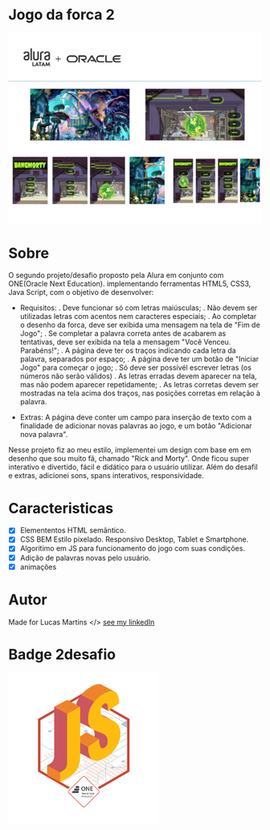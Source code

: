 # Jogo da forca 2
<img src="./img/ORACLEONE.jpeg" alt="one + alura">

<img src="./img/jogodaforca.png" alt="one + alura">

# Sobre
<p>
    O segundo projeto/desafio proposto pela Alura em conjunto com ONE(Oracle Next Education).
    implementando ferramentas HTML5, CSS3, Java Script, com o objetivo de desenvolver:
    
- Requisitos:
    . Deve funcionar só com letras maiúsculas;
    . Não devem ser utilizadas letras com acentos nem caracteres especiais;
    . Ao completar o desenho da forca, deve ser exibida uma mensagem na tela de "Fim de Jogo";
    . Se completar a palavra correta antes de acabarem as tentativas, deve ser exibida na tela a mensagem "Você Venceu. Parabéns!";
    . A página deve ter os traços indicando cada letra da palavra, separados por espaço;
    . A página deve ter um botão de "Iniciar Jogo" para começar o jogo;
    . Só deve ser possívél escrever letras (os números não serão válidos)
    . As letras erradas devem aparecer na tela, mas não podem aparecer repetidamente;
    . As letras corretas devem ser mostradas na tela acima dos traços, nas posições corretas em relação à palavra.

- Extras:
A página deve conter um campo para inserção de texto com a finalidade de adicionar novas palavras ao jogo, e um botão "Adicionar nova palavra".
    
</p>

<p> 
    Nesse projeto fiz ao meu estilo, implementei um design com base em em desenho que sou muito fã, chamado "Rick and Morty". Onde ficou super interativo e divertido, fácil e didático para o usuário utilizar. Além do desafil e extras, adicionei sons, spans interativos, responsividade.
</p>

# Caracteristicas

- [x] Elemententos HTML semântico.
- [x] CSS BEM Estilo pixelado. Responsivo Desktop, Tablet e Smartphone.  
- [x] Algoritimo em JS para funcionamento do jogo com suas condições.
- [x] Adição de palavras novas pelo usuário.
- [x] animações

# Autor
Made for Lucas Martins </> [see my linkedIn](https://www.linkedin.com/in/lucas-martins-desenvolvedor/)

# Badge 2desafio
<img src="./img/badge2.png" alt="badge 2° desafio" text-align="center" width="300px">
